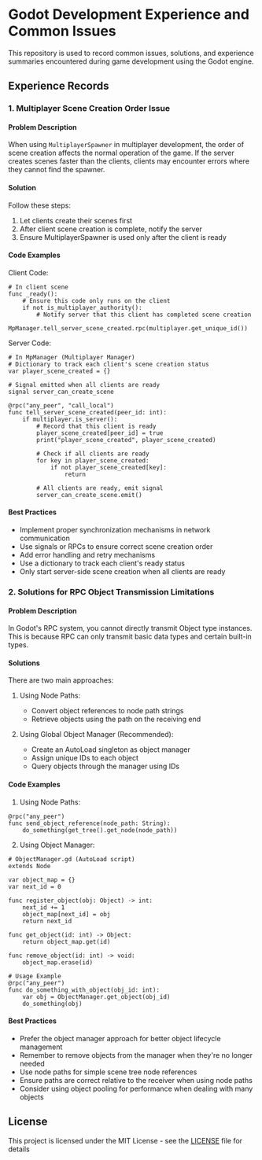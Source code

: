 # Godot Development Experience and Common Issues

This repository is used to record common issues, solutions, and experience summaries encountered during game development using the Godot engine.

## Experience Records

### 1. Multiplayer Scene Creation Order Issue

#### Problem Description
When using `MultiplayerSpawner` in multiplayer development, the order of scene creation affects the normal operation of the game. If the server creates scenes faster than the clients, clients may encounter errors where they cannot find the spawner.

#### Solution
Follow these steps:
1. Let clients create their scenes first
2. After client scene creation is complete, notify the server
3. Ensure MultiplayerSpawner is used only after the client is ready

#### Code Examples

Client Code:
```gdscript
# In client scene
func _ready():
    # Ensure this code only runs on the client
    if not is_multiplayer_authority():
        # Notify server that this client has completed scene creation
        MpManager.tell_server_scene_created.rpc(multiplayer.get_unique_id())
```

Server Code:
```gdscript
# In MpManager (Multiplayer Manager)
# Dictionary to track each client's scene creation status
var player_scene_created = {}

# Signal emitted when all clients are ready
signal server_can_create_scene

@rpc("any_peer", "call_local")
func tell_server_scene_created(peer_id: int):
    if multiplayer.is_server():
        # Record that this client is ready
        player_scene_created[peer_id] = true
        print("player_scene_created", player_scene_created)
        
        # Check if all clients are ready
        for key in player_scene_created:
            if not player_scene_created[key]:
                return
        
        # All clients are ready, emit signal
        server_can_create_scene.emit()
```

#### Best Practices
- Implement proper synchronization mechanisms in network communication
- Use signals or RPCs to ensure correct scene creation order
- Add error handling and retry mechanisms
- Use a dictionary to track each client's ready status
- Only start server-side scene creation when all clients are ready

### 2. Solutions for RPC Object Transmission Limitations

#### Problem Description
In Godot's RPC system, you cannot directly transmit Object type instances. This is because RPC can only transmit basic data types and certain built-in types.

#### Solutions
There are two main approaches:

1. Using Node Paths:
   - Convert object references to node path strings
   - Retrieve objects using the path on the receiving end

2. Using Global Object Manager (Recommended):
   - Create an AutoLoad singleton as object manager
   - Assign unique IDs to each object
   - Query objects through the manager using IDs

#### Code Examples

1. Using Node Paths:
```gdscript
@rpc("any_peer")
func send_object_reference(node_path: String):
    do_something(get_tree().get_node(node_path))
```

2. Using Object Manager:
```gdscript
# ObjectManager.gd (AutoLoad script)
extends Node

var object_map = {}
var next_id = 0

func register_object(obj: Object) -> int:
    next_id += 1
    object_map[next_id] = obj
    return next_id

func get_object(id: int) -> Object:
    return object_map.get(id)

func remove_object(id: int) -> void:
    object_map.erase(id)

# Usage Example
@rpc("any_peer")
func do_something_with_object(obj_id: int):
    var obj = ObjectManager.get_object(obj_id)
    do_something(obj)
```

#### Best Practices
- Prefer the object manager approach for better object lifecycle management
- Remember to remove objects from the manager when they're no longer needed
- Use node paths for simple scene tree node references
- Ensure paths are correct relative to the receiver when using node paths
- Consider using object pooling for performance when dealing with many objects

## License

This project is licensed under the MIT License - see the [LICENSE](LICENSE) file for details 